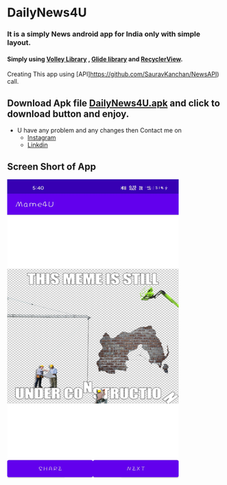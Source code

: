 # DailyNews4U

### It is a simply News android app for India only with simple layout.
#### Simply using [Volley Library](https://developer.android.com/training/volley) , [Glide library](https://github.com/bumptech/glide) and [RecyclerView](https://developer.android.com/guide/topics/ui/layout/recyclerview).
Creating This app using [API]https://github.com/SauravKanchan/NewsAPI) call.

## Download Apk file [DailyNews4U.apk]() and click to download button and enjoy.
   - U have any problem and any changes then Contact me on 
      - [Instagram](https://www.instagram.com/_dark_.devil__/)
      - [Linkdin](https://www.linkedin.com/in/kanhakumar143/)

## Screen Short of App
<img src="https://github.com/kanhakumar143/meme4U/blob/master/Screenshot_2021-09-07-17-40-06-60_2dc8ce87b02ae0a3b08c08662e22098d.jpg" width="400" height="700">
